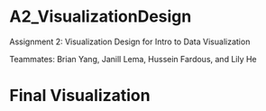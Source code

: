 # A2_VisualizationDesign
Assignment 2: Visualization Design for Intro to Data Visualization

Teammates: Brian Yang, Janill Lema, Hussein Fardous, and Lily He 

# Final Visualization
